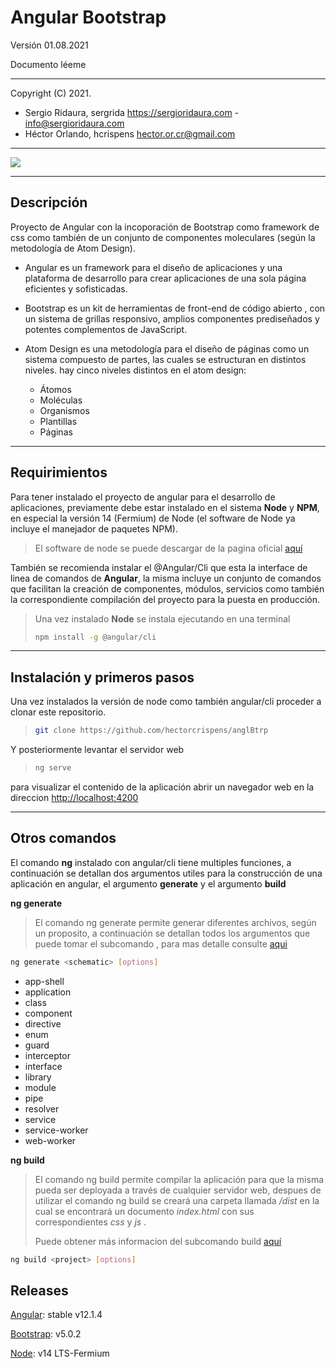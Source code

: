 # Angular Bootstrap
Versión 01.08.2021

Documento léeme

------

Copyright (C) 2021.

- Sergio Ridaura, sergrida
   https://sergioridaura.com - [info@sergioridaura.com](mailto:info@sergioridaura.com)
- Héctor Orlando, hcrispens
   [hector.or.cr@gmail.com](mailto:hector.or.cr@gmail.com)

------

![](../imag/head.png)

------

## Descripción

Proyecto de Angular con la incoporación de Bootstrap como framework de css como también de un conjunto de componentes moleculares (según la metodología de Atom Design).

- Angular es un framework para el diseño de aplicaciones y una plataforma de desarrollo para crear aplicaciones de una sola página eficientes y sofisticadas. 

- Bootstrap es un kit de herramientas de front-end de código abierto , con un sistema de grillas responsivo, amplios componentes prediseñados y potentes complementos de JavaScript. 
- Atom Design es una metodología para el diseño de páginas como un sistema compuesto de partes, las cuales se estructuran en distintos niveles. hay cinco niveles distintos en el atom design:
  - Átomos
  - Moléculas
  - Organismos
  - Plantillas
  - Páginas 

------

## Requirimientos

Para tener instalado el proyecto de angular para el desarrollo de aplicaciones, previamente debe estar instalado en el sistema **Node** y **NPM**, en especial la versión 14 (Fermium) de Node (el software de Node ya incluye el manejador de paquetes NPM).

> El software de node se puede descargar de la pagina oficial [aquí](https://nodejs.org/es/)



También se recomienda instalar el @Angular/Cli que esta la interface de linea de comandos de **Angular**, la misma incluye un conjunto de comandos que facilitan la creación de componentes, módulos, servicios como también la correspondiente compilación del proyecto para la puesta en producción.

> Una vez instalado **Node**  se instala ejecutando en una terminal
>
> ```sh
> npm install -g @angular/cli 
> ```



------

## Instalación y primeros pasos

Una vez instalados la versión de node como también angular/cli proceder a clonar este repositorio.

> ```bash
> git clone https://github.com/hectorcrispens/anglBtrp
> ```

Y posteriormente levantar el servidor web

> ```bash
> ng serve
> ```

para visualizar el contenido de la aplicación abrir un navegador web en la direccion [http://localhost:4200](http://localhost:4200)

------

## Otros comandos 

El comando **ng** instalado con angular/cli tiene multiples funciones, a continuación se detallan dos argumentos utiles para la construcción de una aplicación en angular, el argumento **generate** y el argumento **build**

**ng generate**

> El comando ng generate permite generar diferentes archivos, según un proposito, a continuación se detallan todos los argumentos que puede tomar el subcomando <schematic>, para mas detalle consulte [aqui](https://angular.io/cli/generate#ng-generate)

```bash
ng generate <schematic> [options]
```

<schematic>

- app-shell
- application
- class
- component
- directive
- enum
- guard
- interceptor
- interface
- library
- module
- pipe
- resolver
- service
- service-worker
- web-worker



**ng build**

> El comando ng build permite compilar la aplicación para que la misma pueda ser deployada a través de cualquier servidor web, despues de utilizar el comando ng build se creará una carpeta llamada */dist* en la cual se encontrará un documento *index.html* con sus correspondientes *css* y *js* .
>
> Puede obtener más informacion del subcomando build [aquí](https://angular.io/cli/build)

```bash
ng build <project> [options]
```



## Releases

[Angular](https://angular.io/): stable v12.1.4

[Bootstrap](https://getbootstrap.com/): v5.0.2

[Node](https://nodejs.org/es/): v14 LTS-Fermium

